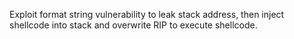 Exploit format string vulnerability to leak stack address, then inject shellcode into stack and overwrite RIP to execute shellcode.